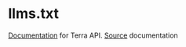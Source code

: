 # llms.txt
[Documentation](https://github.com/tryterra/llms.txt/blob/master/llms.txt) for Terra API.
[Source](https://docs.tryterra.co/) documentation
